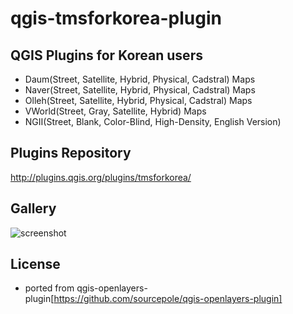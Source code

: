 qgis-tmsforkorea-plugin
=======================


QGIS Plugins for Korean users
------------------------------
 - Daum(Street, Satellite, Hybrid, Physical, Cadstral) Maps
 - Naver(Street, Satellite, Hybrid, Physical, Cadstral) Maps
 - Olleh(Street, Satellite, Hybrid, Physical, Cadstral) Maps
 - VWorld(Street, Gray, Satellite, Hybrid) Maps
 - NGII(Street, Blank, Color-Blind, High-Density, English Version)


Plugins Repository
------------------------------
http://plugins.qgis.org/plugins/tmsforkorea/


Gallery
---------

![screenshot](https://github.com/mapplus/qgis-tmsforkorea-plugin/blob/master/images/tmsforkorea_overview.png?width=800)


License
----------
 - ported from qgis-openlayers-plugin[https://github.com/sourcepole/qgis-openlayers-plugin]
